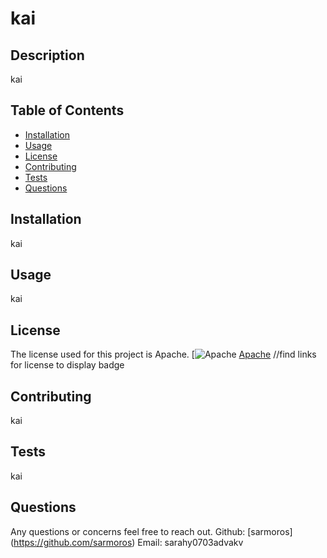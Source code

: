 # kai
    
  ## Description
  kai
    
  ## Table of Contents
  - [Installation](#installation)
  - [Usage](#usage)
  - [License](#license)
  - [Contributing](#contributing)
  - [Tests](#tests)
  - [Questions](#questions)
    
    
  ## Installation
  kai
    
  ## Usage
  kai
    
  ## License
  The license used for this project is Apache. 
  [![Apache](https://img.shields.io/badge/Apache-blue) 
  [Apache](https://opensource.org/licenses/Apache) //find links for license to display badge

  ## Contributing
  kai

  ## Tests
  kai
    
  ## Questions
  Any questions or concerns feel free to reach out.
  Github: [sarmoros] (https://github.com/sarmoros)
  Email: sarahy0703advakv
  